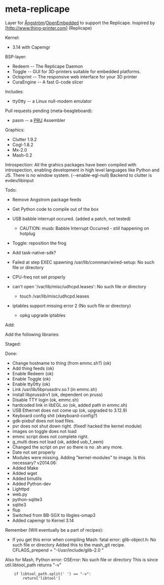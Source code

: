 meta-replicape
==============

Layer for [&Aring;ngstr&ouml;m](http://angstrom-distrubiton.org)/[OpenEmbedded](http://openembedded.org) to support the Replicape. Inspired by [http://www.thing-printer.com] (Replicape)

Kernel:
  * 3.14 with Capemgr

BSP-layer: 
  * Redeem -- The Replicape Daemon
  * Toggle -- GUI for 3D-printers suitable for embedded platforms. 
  * Octoprint -- The responsive web interface for your 3D printer
  * CuraEngine -- A fast G-code slicer 

Includes:
  * tty0tty -- a Linux null-modem emulator

Pull requests pending (meta-beagleboard):
  * pasm -- a [PRU](http://processors.wiki.ti.com/index.php/Programmable_Realtime_Unit_Subsystem) Assembler

Graphics: 
  * Clutter 1.9.2
  * Cogl-1.8.2
  * Mx-2.0
  * Mash-0.2

Introspection:
All the grahics packages have been compiled with introspection, 
enabling development in high level languages like Python and JS.
There is no window system. (--enable-egl-null)
Backend to clutter is evdev/libinput


Todo: 
- Remove Angstrom package feeds
- Get Python code to compile out of the box


- USB babble interrupt occured. (added a patch, not tested) 
  - CAUTION: musb: Babble Interrupt Occurred  - still happening on hotplug
- Toggle: reposition the frog
- Add task-native-sdk? 

- Failed at step EXEC spawning /usr/lib/connman/wired-setup: No such file or directory
- CPU-freq not set properly
- can't open '/var/lib/misc/udhcpd.leases': No such file or directory 
  - touch /var/lib/misc/udhcpd.leases
- iptables support missing error 2 (No such file or directory)
  - opkg upgrade iptables

Add:

Add the following libraries: 

Staged: 



Done: 
- Change hostname to thing (from emmc.sh?) (ok)
- Add thing feeds (ok) 
- Enable Redeem (ok)
- Enable Toggle (ok) 
- Enable tty0tty (ok)
- Link /usr/lib/libprussdrv.so.1 (in emmc.sh)
- install libprussdrv1 (ok, dependent on pruss)
- Disable TTY login (ok, emmc.sh)
- hardcoded link in libEGL.so (ok, added path in emmc.sh) 
- USB Ethernet does not come up (ok, upgraded to 3.12.9)
- Keyboard config shit (xkeyboard-config?)
- gdk-pixbuf does not load files. 
- pvr does not shut down right. (fixed! hacked the kernel module)
- images on toggle does not load
- emmc script does not complete right.
- g_multi does not load (ok, added usb_f_eem)
- Changed the script on pvr so there is no .sh any more. 
- Date not set properly 
- Modules were missing. Adding "kernel-modules" to image. Is this necessary?
v2014.06:
- Added Make
- Added wget
- Added binutils
- Added Python-dev
- Lighttpd
- web.py
- python-sqlite3
- sqlite3
- flup
- Switched from BB-SGX to libgles-omap3
- Added capemgr to Kernel 3.14

Remember (Will eventually be a part of recipes): 
- If you get this error when compiling Mash: 
fatal error: glib-object.h: No such file or directory
Added this to the mash_git recipe. CFLAGS_prepend = "-I/usr/include/glib-2.0 "

Also for Mash, Python error: OSError: No such file or directory
This is since util.libtool_path returns "-v"


        if libtool_path.split(' ') == "-v":
            return['libtool']


